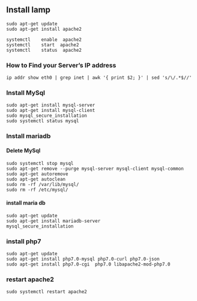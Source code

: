## Install lamp
    sudo apt-get update
    sudo apt-get install apache2

    systemctl    enable  apache2
    systemctl    start  apache2
    systemctl    status  apache2

### How to Find your Server’s IP address
    ip addr show eth0 | grep inet | awk '{ print $2; }' | sed 's/\/.*$//'

### Install MySql
    sudo apt-get install mysql-server
    sudo apt-get install mysql-client
    sudo mysql_secure_installation
    sudo systemctl status mysql

### Install mariadb
#### Delete MySql 
    sudo systemctl stop mysql
    sudo apt-get remove --purge mysql-server mysql-client mysql-common
    sudo apt-get autoremove
    sudo apt-get autoclean
    sudo rm -rf /var/lib/mysql/
    sudo rm -rf /etc/mysql/

#### install maria db
    sudo apt-get update
    sudo apt-get install mariadb-server
    mysql_secure_installation

### install php7
    sudo apt-get update
    sudo apt-get install php7.0-mysql php7.0-curl php7.0-json 
    sudo apt-get install php7.0-cgi  php7.0 libapache2-mod-php7.0

### restart apache2
    sudo systemctl restart apache2